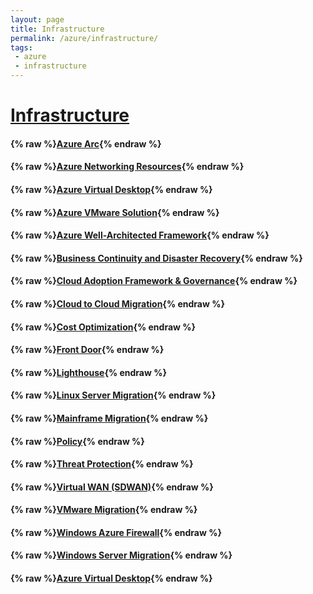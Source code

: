 ```yaml
---
layout: page
title: Infrastructure
permalink: /azure/infrastructure/
tags: 
 - azure
 - infrastructure
---
```


# [Infrastructure](https://docs.microsoft.com/en-us/azure/architecture/)

#### {% raw %}[Azure Arc](azure-arc){% endraw %}

#### {% raw %}[Azure Networking Resources](azure-networking-resources){% endraw %}

#### {% raw %}[Azure Virtual Desktop](windows-virtual-desktop){% endraw %}

#### {% raw %}[Azure VMware Solution](azure-vmware-solution){% endraw %}

#### {% raw %}[Azure Well-Architected Framework](azure-well-architected-framework){% endraw %}

#### {% raw %}[Business Continuity and Disaster Recovery](business-continuity-and-disaster-recovery){% endraw %}

#### {% raw %}[Cloud Adoption Framework & Governance](cloud-adoption-framework-governance){% endraw %}

#### {% raw %}[Cloud to Cloud Migration](cloud-to-cloud-migration){% endraw %}

#### {% raw %}[Cost Optimization](cost-optimization){% endraw %}

#### {% raw %}[Front Door](front-door){% endraw %}

#### {% raw %}[Lighthouse](lighthouse){% endraw %}

#### {% raw %}[Linux Server Migration](linux-server-migration){% endraw %}

#### {% raw %}[Mainframe Migration](mainframe-migration){% endraw %}

#### {% raw %}[Policy](policy){% endraw %}

#### {% raw %}[Threat Protection](threat-protection){% endraw %}

#### {% raw %}[Virtual WAN (SDWAN)](virtual-wan-sdwan){% endraw %}

#### {% raw %}[VMware Migration](vmware-migration){% endraw %}

#### {% raw %}[Windows Azure Firewall](windows-azure-firewall){% endraw %}

#### {% raw %}[Windows Server Migration](windows-server-migration){% endraw %}

#### {% raw %}[Azure Virtual Desktop](windows-virtual-desktop){% endraw %}
